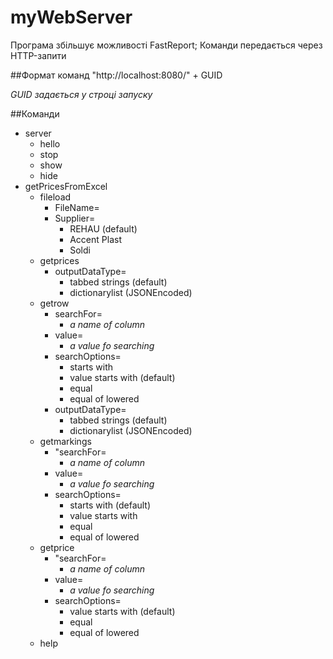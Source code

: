 # myWebServer
Програма збільшує можливості FastReport; Команди передається через HTTP-запити

##Формат команд
"http://localhost:8080/" + GUID

*GUID задається у строці запуску*


##Команди
+ server
  + hello
  + stop
  + show
  + hide
+ getPricesFromExcel
  + fileload
    + FileName=
    + Supplier=
      + REHAU (default)
      + Accent Plast
      + Soldi
  + getprices
    + outputDataType=
      + tabbed strings (default)
      + dictionarylist (JSONEncoded)
  + getrow
    + searchFor= 
      + *a name of column*
    + value=
      + *a value fo searching*
    + searchOptions=
      + starts with
      + value starts with (default)
      + equal
      + equal of lowered
    + outputDataType=
      + tabbed strings (default)
      + dictionarylist (JSONEncoded)
  + getmarkings
    + "searchFor= 
      + *a name of column*
    + value= 
      + *a value fo searching*
    + searchOptions=
      + starts with (default)
      + value starts with
      + equal
      + equal of lowered
  + getprice
    + "searchFor= 
      + *a name of column*
    + value= 
      + *a value fo searching*
    + searchOptions=
      + value starts with (default)
      + equal
      + equal of lowered
  + help
